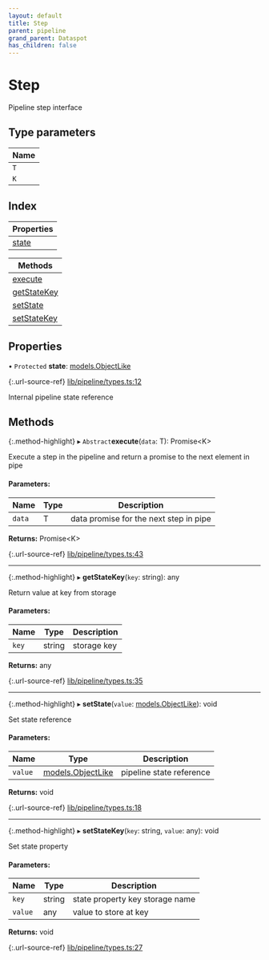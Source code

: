 ```yaml
---
layout: default
title: Step
parent: pipeline
grand_parent: Dataspot
has_children: false
---
```


# Step

Pipeline step interface

## Type parameters

Name |
------ |
`T` |
`K` |

## Index

| Properties |
|-----------|
| [state](#state) |

| Methods |
|-----------|
| [execute](#execute) |
| [getStateKey](#getstatekey) |
| [setState](#setstate) |
| [setStateKey](#setstatekey) |

## Properties

• `Protected` **state**: [models.ObjectLike](../../interfaces/models_objectlike)

{:.url-source-ref}
[lib/pipeline/types.ts:12](https://github.com/ascentcore/dataspot/blob/f1c4a34/lib/pipeline/types.ts#L12)

Internal pipeline state reference

## Methods

{:.method-highlight}
▸ `Abstract`**execute**(`data`: T): Promise\<K>

Execute a step in the pipeline and return a promise to the next element in pipe

#### Parameters:

Name | Type | Description |
------ | ------ | ------ |
`data` | T | data promise for the next step in pipe  |

**Returns:** Promise\<K>

{:.url-source-ref}
[lib/pipeline/types.ts:43](https://github.com/ascentcore/dataspot/blob/f1c4a34/lib/pipeline/types.ts#L43)

___

{:.method-highlight}
▸ **getStateKey**(`key`: string): any

Return value at key from storage

#### Parameters:

Name | Type | Description |
------ | ------ | ------ |
`key` | string | storage key  |

**Returns:** any

{:.url-source-ref}
[lib/pipeline/types.ts:35](https://github.com/ascentcore/dataspot/blob/f1c4a34/lib/pipeline/types.ts#L35)

___

{:.method-highlight}
▸ **setState**(`value`: [models.ObjectLike](../../interfaces/models_objectlike)): void

Set state reference

#### Parameters:

Name | Type | Description |
------ | ------ | ------ |
`value` | [models.ObjectLike](../../interfaces/models_objectlike) | pipeline state reference  |

**Returns:** void

{:.url-source-ref}
[lib/pipeline/types.ts:18](https://github.com/ascentcore/dataspot/blob/f1c4a34/lib/pipeline/types.ts#L18)

___

{:.method-highlight}
▸ **setStateKey**(`key`: string, `value`: any): void

Set state property

#### Parameters:

Name | Type | Description |
------ | ------ | ------ |
`key` | string | state property key storage name |
`value` | any | value to store at key  |

**Returns:** void

{:.url-source-ref}
[lib/pipeline/types.ts:27](https://github.com/ascentcore/dataspot/blob/f1c4a34/lib/pipeline/types.ts#L27)
